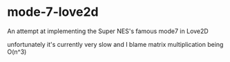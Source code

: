 # mode-7-love2d

An attempt at implementing the Super NES's famous mode7 in Love2D

unfortunately it's currently very slow and I blame matrix multiplication being O(n^3)
